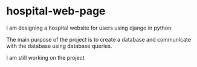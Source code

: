 # hospital-web-page

I am designing a hospital website for users using django in python. 

The main purpose of the project is to create a database and communicate with the database using database queries.

I am still working on the project
